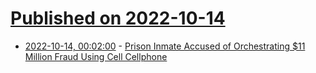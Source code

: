 # [Published on 2022-10-14](index.md)

* [2022-10-14, 00:02:00](https://yro.slashdot.org/story/22/10/13/2121247/prison-inmate-accused-of-orchestrating-11-million-fraud-using-cell-cellphone?utm_source=rss1.0mainlinkanon&utm_medium=feed) - [Prison Inmate Accused of Orchestrating $11 Million Fraud Using Cell Cellphone](https://yro.slashdot.org/story/22/10/13/2121247/prison-inmate-accused-of-orchestrating-11-million-fraud-using-cell-cellphone?utm_source=rss1.0mainlinkanon&utm_medium=feed)
